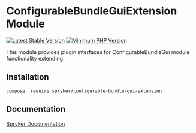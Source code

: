# ConfigurableBundleGuiExtension Module
[![Latest Stable Version](https://poser.pugx.org/spryker/configurable-bundle-gui-extension/v/stable.svg)](https://packagist.org/packages/spryker/configurable-bundle-gui-extension)
[![Minimum PHP Version](https://img.shields.io/badge/php-%3E%3D%208.3-8892BF.svg)](https://php.net/)

This module provides plugin interfaces for ConfigurableBundleGui module functionality extending.

## Installation

```
composer require spryker/configurable-bundle-gui-extension
```

## Documentation

[Spryker Documentation](https://docs.spryker.com)
